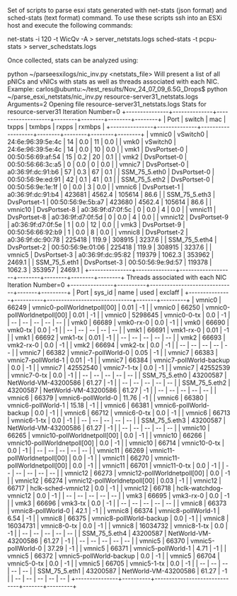 Set of scripts to parse esxi stats generated with net-stats (json format) and sched-stats (text format) command.
To use these scripts ssh into an ESXi host and execute the following commands:

net-stats -i 120 -t WicQv -A > server_netstats.logs
sched-stats -t pcpu-stats > server_schedstats.logs

Once collected, stats can be analyzed using:

python ~/parseesxilogs/nic_inv.py <netstats_file>
Will present a list of all pNICs and vNICs with stats as well as threads associated with each NIC.
Example:
carlos@ubuntu:~/test_results/Nov_24_07_09_6.5G_Drops$ python ~/parse_esxi_netstats/nic_inv.py resource-server31_netstats.logs
Arguments=2
Opening file resource-server31_netstats.logs
Stats for resource-server31
Iteration Number=0
+---------------+--------------+-------------------+--------+--------+--------+--------+
|      Port     |    switch    |        mac        | txpps  | txmbps | rxpps  | rxmbps |
+---------------+--------------+-------------------+--------+--------+--------+--------+
|     vmnic0    |   vSwitch0   | 24:6e:96:39:5e:4c |   14   |  0.0   |   11   |  0.0   |
|      vmk0     |   vSwitch0   | 24:6e:96:39:5e:4c |   14   |  0.0   |   10   |  0.0   |
|      vmk1     | DvsPortset-0 | 00:50:56:69:af:54 |   15   |  0.2   |   20   |  0.1   |
|      vmk2     | DvsPortset-0 | 00:50:56:66:3c:a5 |   0    |  0.0   |   0    |  0.0   |
|     vmnic7    | DvsPortset-0 | a0:36:9f:dc:91:b6 |   57   |  0.3   |   67   |  0.1   |
| SSM_75_5.eth0 | DvsPortset-0 | 00:50:56:9e:ed:91 |   42   |  0.1   |   41   |  0.1   |
| SSM_75_5.eth2 | DvsPortset-0 | 00:50:56:9e:1e:1f |   0    |  0.0   |   3    |  0.0   |
|     vmnic6    | DvsPortset-1 | a0:36:9f:dc:91:b4 | 423681 | 4562.4 | 105614 |  86.6  |
| SSM_75_5.eth3 | DvsPortset-1 | 00:50:56:9e:5b:a7 | 423680 | 4562.4 | 105614 |  86.6  |
|    vmnic10    | DvsPortset-8 | a0:36:9f:d7:0f:5c |   0    |  0.0   |   4    |  0.0   |
|    vmnic11    | DvsPortset-8 | a0:36:9f:d7:0f:5d |   0    |  0.0   |   4    |  0.0   |
|    vmnic12    | DvsPortset-9 | a0:36:9f:d7:0f:5e |   1    |  0.0   |   12   |  0.0   |
|      vmk3     | DvsPortset-9 | 00:50:56:66:92:b9 |   1    |  0.0   |   8    |  0.0   |
|     vmnic8    | DvsPortset-2 | a0:36:9f:dc:90:78 | 225418 | 119.9  | 308915 | 3237.6 |
| SSM_75_5.eth4 | DvsPortset-2 | 00:50:56:9e:01:06 | 225418 | 119.9  | 308915 | 3237.6 |
|     vmnic5    | DvsPortset-3 | a0:36:9f:dc:95:82 | 119379 | 1062.3 | 353962 | 2469.1 |
| SSM_75_5.eth1 | DvsPortset-3 | 00:50:56:9e:9d:57 | 119378 | 1062.3 | 353957 | 2469.1 |
+---------------+--------------+-------------------+--------+--------+--------+--------+
Threads associated with each NIC
Iteration Number=0
+---------------+----------+------------------------------+-------+---------+
|      Port     |  sys_id  |             name             |  used | exclaff |
+---------------+----------+------------------------------+-------+---------+
|     vmnic0    |  66249   | vmnic0-pollWorldnetpoll[00]  |  0.01 |    -1   |
|     vmnic0    |  66250   | vmnic0-pollWorldnetpoll[00]  |  0.01 |    -1   |
|     vmnic0    | 5298645  |         vmnic0-0-tx          |  0.0  |    -1   |
|       --      |    --    |              --              |   --  |    --   |
|      vmk0     |  66689   |          vmk0-rx-0           |  0.0  |    -1   |
|      vmk0     |  66690   |           vmk0-tx            |  0.0  |    -1   |
|       --      |    --    |              --              |   --  |    --   |
|      vmk1     |  66691   |          vmk1-rx-0           |  0.01 |    -1   |
|      vmk1     |  66692   |           vmk1-tx            |  0.01 |    -1   |
|       --      |    --    |              --              |   --  |    --   |
|      vmk2     |  66693   |          vmk2-rx-0           |  0.0  |    -1   |
|      vmk2     |  66694   |           vmk2-tx            |  0.0  |    -1   |
|       --      |    --    |              --              |   --  |    --   |
|     vmnic7    |  66382   |      vmnic7-pollWorld-0      |  0.05 |    -1   |
|     vmnic7    |  66383   |      vmnic7-pollWorld-1      |  0.01 |    -1   |
|     vmnic7    |  66384   |   vmnic7-pollWorld-backup    |  0.0  |    -1   |
|     vmnic7    | 42552540 |         vmnic7-1-tx          |  0.0  |    -1   |
|     vmnic7    | 42552539 |         vmnic7-0-tx          |  0.0  |    -1   |
|       --      |    --    |              --              |   --  |    --   |
| SSM_75_5.eth0 | 43200587 |     NetWorld-VM-43200586     | 61.27 |    -1   |
|       --      |    --    |              --              |   --  |    --   |
| SSM_75_5.eth2 | 43200587 |     NetWorld-VM-43200586     | 61.27 |    -1   |
|       --      |    --    |              --              |   --  |    --   |
|     vmnic6    |  66379   |      vmnic6-pollWorld-0      | 11.76 |    -1   |
|     vmnic6    |  66380   |      vmnic6-pollWorld-1      | 15.18 |    -1   |
|     vmnic6    |  66381   |   vmnic6-pollWorld-backup    |  0.0  |    -1   |
|     vmnic6    |  66712   |         vmnic6-0-tx          |  0.0  |    -1   |
|     vmnic6    |  66713   |         vmnic6-1-tx          |  0.0  |    -1   |
|       --      |    --    |              --              |   --  |    --   |
| SSM_75_5.eth3 | 43200587 |     NetWorld-VM-43200586     | 61.27 |    -1   |
|       --      |    --    |              --              |   --  |    --   |
|    vmnic10    |  66265   | vmnic10-pollWorldnetpoll[00] |  0.0  |    -1   |
|    vmnic10    |  66266   | vmnic10-pollWorldnetpoll[00] |  0.0  |    -1   |
|    vmnic10    |  66714   |         vmnic10-0-tx         |  0.0  |    -1   |
|       --      |    --    |              --              |   --  |    --   |
|    vmnic11    |  66269   | vmnic11-pollWorldnetpoll[00] |  0.0  |    -1   |
|    vmnic11    |  66270   | vmnic11-pollWorldnetpoll[00] |  0.0  |    -1   |
|    vmnic11    |  66701   |         vmnic11-0-tx         |  0.0  |    -1   |
|       --      |    --    |              --              |   --  |    --   |
|    vmnic12    |  66273   | vmnic12-pollWorldnetpoll[00] |  0.0  |    -1   |
|    vmnic12    |  66274   | vmnic12-pollWorldnetpoll[00] |  0.03 |    -1   |
|    vmnic12    |  66717   |      hclk-sched-vmnic12      |  0.0  |    -1   |
|    vmnic12    |  66718   |    hclk-watchdog-vmnic12     |  0.0  |    -1   |
|       --      |    --    |              --              |   --  |    --   |
|      vmk3     |  66695   |          vmk3-rx-0           |  0.0  |    -1   |
|      vmk3     |  66696   |           vmk3-tx            |  0.0  |    -1   |
|       --      |    --    |              --              |   --  |    --   |
|     vmnic8    |  66373   |      vmnic8-pollWorld-0      |  42.1 |    -1   |
|     vmnic8    |  66374   |      vmnic8-pollWorld-1      |  6.54 |    -1   |
|     vmnic8    |  66375   |   vmnic8-pollWorld-backup    |  0.0  |    -1   |
|     vmnic8    | 16034731 |         vmnic8-0-tx          |  0.0  |    -1   |
|     vmnic8    | 16034732 |         vmnic8-1-tx          |  0.0  |    -1   |
|       --      |    --    |              --              |   --  |    --   |
| SSM_75_5.eth4 | 43200587 |     NetWorld-VM-43200586     | 61.27 |    -1   |
|       --      |    --    |              --              |   --  |    --   |
|     vmnic5    |  66370   |      vmnic5-pollWorld-0      | 37.29 |    -1   |
|     vmnic5    |  66371   |      vmnic5-pollWorld-1      |  4.71 |    -1   |
|     vmnic5    |  66372   |   vmnic5-pollWorld-backup    |  0.0  |    -1   |
|     vmnic5    |  66704   |         vmnic5-0-tx          |  0.0  |    -1   |
|     vmnic5    |  66705   |         vmnic5-1-tx          |  0.0  |    -1   |
|       --      |    --    |              --              |   --  |    --   |
| SSM_75_5.eth1 | 43200587 |     NetWorld-VM-43200586     | 61.27 |    -1   |
|       --      |    --    |              --              |   --  |    --   |
+---------------+----------+------------------------------+-------+---------+

